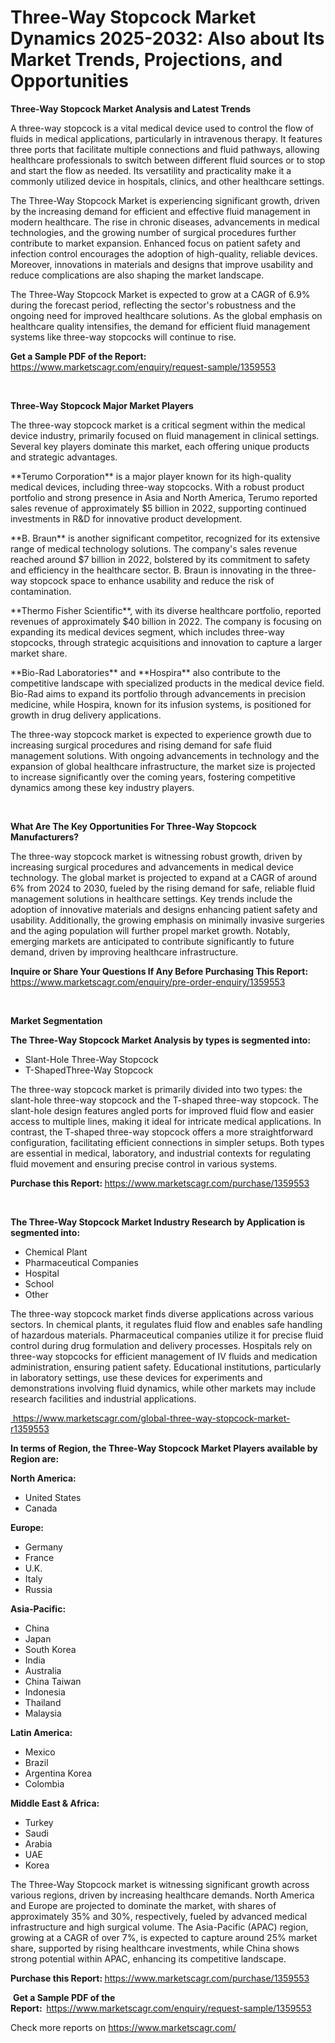 <p><h1>Three-Way Stopcock Market Dynamics 2025-2032: Also about Its Market Trends, Projections, and Opportunities</h1></p><p><strong>Three-Way Stopcock Market Analysis and Latest Trends</strong></p>
<p><p>A three-way stopcock is a vital medical device used to control the flow of fluids in medical applications, particularly in intravenous therapy. It features three ports that facilitate multiple connections and fluid pathways, allowing healthcare professionals to switch between different fluid sources or to stop and start the flow as needed. Its versatility and practicality make it a commonly utilized device in hospitals, clinics, and other healthcare settings.</p><p>The Three-Way Stopcock Market is experiencing significant growth, driven by the increasing demand for efficient and effective fluid management in modern healthcare. The rise in chronic diseases, advancements in medical technologies, and the growing number of surgical procedures further contribute to market expansion. Enhanced focus on patient safety and infection control encourages the adoption of high-quality, reliable devices. Moreover, innovations in materials and designs that improve usability and reduce complications are also shaping the market landscape.</p><p>The Three-Way Stopcock Market is expected to grow at a CAGR of 6.9% during the forecast period, reflecting the sector's robustness and the ongoing need for improved healthcare solutions. As the global emphasis on healthcare quality intensifies, the demand for efficient fluid management systems like three-way stopcocks will continue to rise.</p></p>
<p><strong>Get a Sample PDF of the Report:&nbsp;</strong> <a href="https://www.marketscagr.com/enquiry/request-sample/1359553?utm_campaign=3271&utm_medium=2&utm_source=Github&utm_content=ia&utm_term=22032025&utm_id=three-way-stopcock">https://www.marketscagr.com/enquiry/request-sample/1359553</a></p>
<p>&nbsp;</p>
<p><strong>Three-Way Stopcock Major Market Players</strong></p>
<p><p>The three-way stopcock market is a critical segment within the medical device industry, primarily focused on fluid management in clinical settings. Several key players dominate this market, each offering unique products and strategic advantages.</p><p>**Terumo Corporation** is a major player known for its high-quality medical devices, including three-way stopcocks. With a robust product portfolio and strong presence in Asia and North America, Terumo reported sales revenue of approximately $5 billion in 2022, supporting continued investments in R&D for innovative product development.</p><p>**B. Braun** is another significant competitor, recognized for its extensive range of medical technology solutions. The company's sales revenue reached around $7 billion in 2022, bolstered by its commitment to safety and efficiency in the healthcare sector. B. Braun is innovating in the three-way stopcock space to enhance usability and reduce the risk of contamination.</p><p>**Thermo Fisher Scientific**, with its diverse healthcare portfolio, reported revenues of approximately $40 billion in 2022. The company is focusing on expanding its medical devices segment, which includes three-way stopcocks, through strategic acquisitions and innovation to capture a larger market share.</p><p>**Bio-Rad Laboratories** and **Hospira** also contribute to the competitive landscape with specialized products in the medical device field. Bio-Rad aims to expand its portfolio through advancements in precision medicine, while Hospira, known for its infusion systems, is positioned for growth in drug delivery applications.</p><p>The three-way stopcock market is expected to experience growth due to increasing surgical procedures and rising demand for safe fluid management solutions. With ongoing advancements in technology and the expansion of global healthcare infrastructure, the market size is projected to increase significantly over the coming years, fostering competitive dynamics among these key industry players.</p></p>
<p>&nbsp;</p>
<p><strong>What Are The Key Opportunities For Three-Way Stopcock Manufacturers?</strong></p>
<p><p>The three-way stopcock market is witnessing robust growth, driven by increasing surgical procedures and advancements in medical device technology. The global market is projected to expand at a CAGR of around 6% from 2024 to 2030, fueled by the rising demand for safe, reliable fluid management solutions in healthcare settings. Key trends include the adoption of innovative materials and designs enhancing patient safety and usability. Additionally, the growing emphasis on minimally invasive surgeries and the aging population will further propel market growth. Notably, emerging markets are anticipated to contribute significantly to future demand, driven by improving healthcare infrastructure.</p></p>
<p><strong>Inquire or Share Your Questions If Any Before Purchasing This Report:</strong> <a href="https://www.marketscagr.com/enquiry/pre-order-enquiry/1359553?utm_campaign=3271&utm_medium=2&utm_source=Github&utm_content=ia&utm_term=22032025&utm_id=three-way-stopcock">https://www.marketscagr.com/enquiry/pre-order-enquiry/1359553</a></p>
<p>&nbsp;</p>
<p><strong>Market Segmentation</strong></p>
<p><strong>The Three-Way Stopcock Market Analysis by types is segmented into:</strong></p>
<p><ul><li>Slant-Hole Three-Way Stopcock</li><li>T-ShapedThree-Way Stopcock</li></ul></p>
<p><p>The three-way stopcock market is primarily divided into two types: the slant-hole three-way stopcock and the T-shaped three-way stopcock. The slant-hole design features angled ports for improved fluid flow and easier access to multiple lines, making it ideal for intricate medical applications. In contrast, the T-shaped three-way stopcock offers a more straightforward configuration, facilitating efficient connections in simpler setups. Both types are essential in medical, laboratory, and industrial contexts for regulating fluid movement and ensuring precise control in various systems.</p></p>
<p><strong>Purchase this Report:&nbsp;</strong><a href="https://www.marketscagr.com/purchase/1359553?utm_campaign=3271&utm_medium=2&utm_source=Github&utm_content=ia&utm_term=22032025&utm_id=three-way-stopcock">https://www.marketscagr.com/purchase/1359553</a></p>
<p>&nbsp;</p>
<p><strong>The Three-Way Stopcock Market Industry Research by Application is segmented into:</strong></p>
<p><ul><li>Chemical Plant</li><li>Pharmaceutical Companies</li><li>Hospital</li><li>School</li><li>Other</li></ul></p>
<p><p>The three-way stopcock market finds diverse applications across various sectors. In chemical plants, it regulates fluid flow and enables safe handling of hazardous materials. Pharmaceutical companies utilize it for precise fluid control during drug formulation and delivery processes. Hospitals rely on three-way stopcocks for efficient management of IV fluids and medication administration, ensuring patient safety. Educational institutions, particularly in laboratory settings, use these devices for experiments and demonstrations involving fluid dynamics, while other markets may include research facilities and industrial applications.</p></p>
<p><a href="https://www.marketscagr.com/global-three-way-stopcock-market-r1359553?utm_campaign=3271&utm_medium=2&utm_source=Github&utm_content=ia&utm_term=22032025&utm_id=three-way-stopcock">&nbsp;https://www.marketscagr.com/global-three-way-stopcock-market-r1359553</a></p>
<p><strong>In terms of Region, the Three-Way Stopcock Market Players available by Region are:</strong></p>
<p>
    <p> <strong> North America: </strong>
        <ul>
            <li>United States</li>
            <li>Canada</li>
        </ul>
        </p> 
    <p> <strong> Europe: </strong>
        <ul>
            <li>Germany</li>
            <li>France</li>
            <li>U.K.</li>
            <li>Italy</li>
            <li>Russia</li>
        </ul>
        </p> 
    <p> <strong> Asia-Pacific: </strong>
        <ul>
            <li>China</li>
            <li>Japan</li>
            <li>South Korea</li>
            <li>India</li>
            <li>Australia</li>
            <li>China Taiwan</li>
            <li>Indonesia</li>
            <li>Thailand</li>
            <li>Malaysia</li>
        </ul>
        </p> 
    <p> <strong> Latin America: </strong>
        <ul>
            <li>Mexico</li>
            <li>Brazil</li>
            <li>Argentina Korea</li>
            <li>Colombia</li>
        </ul>
        </p> 
    <p> <strong> Middle East & Africa: </strong>
        <ul>
            <li>Turkey</li>
            <li>Saudi</li>
            <li>Arabia</li>
            <li>UAE</li>
            <li>Korea</li>
        </ul>
    </p>
    </p>
<p><p>The Three-Way Stopcock market is witnessing significant growth across various regions, driven by increasing healthcare demands. North America and Europe are projected to dominate the market, with shares of approximately 35% and 30%, respectively, fueled by advanced medical infrastructure and high surgical volume. The Asia-Pacific (APAC) region, growing at a CAGR of over 7%, is expected to capture around 25% market share, supported by rising healthcare investments, while China shows strong potential within APAC, enhancing its competitive landscape.</p></p>
<p><strong>Purchase this Report: </strong><a href="https://www.marketscagr.com/purchase/1359553?utm_campaign=3271&utm_medium=2&utm_source=Github&utm_content=ia&utm_term=22032025&utm_id=three-way-stopcock">https://www.marketscagr.com/purchase/1359553</a></p>
<p>&nbsp;<strong>Get a Sample PDF of the Report:&nbsp;&nbsp;</strong><a href="https://www.marketscagr.com/enquiry/request-sample/1359553?utm_campaign=3271&utm_medium=2&utm_source=Github&utm_content=ia&utm_term=22032025&utm_id=three-way-stopcock">https://www.marketscagr.com/enquiry/request-sample/1359553</a></p>
<p><strong></strong></p>
<p>Check more reports on <a href="https://www.marketscagr.com/?utm_campaign=3271&utm_medium=2&utm_source=Github&utm_content=ia&utm_term=22032025&utm_id=three-way-stopcock">https://www.marketscagr.com/</a></p>